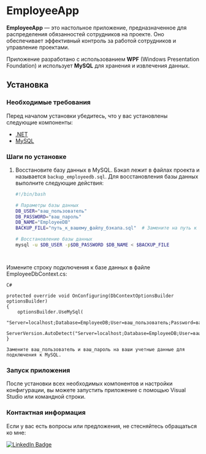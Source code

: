 # EmployeeApp

**EmployeeApp** — это настольное приложение, предназначенное для распределения обязанностей сотрудников на проекте. Оно обеспечивает эффективный контроль за работой сотрудников и управление проектами.

Приложение разработано с использованием **WPF** (Windows Presentation Foundation) и использует **MySQL** для хранения и извлечения данных.

## Установка

### Необходимые требования

Перед началом установки убедитесь, что у вас установлены следующие компоненты:

- [.NET](https://dotnet.microsoft.com/download/dotnet)
- [MySQL](https://dev.mysql.com/downloads/mysql/)

### Шаги по установке

1. Восстановите базу данных в MySQL. Бэкап лежит в файлах проекта и называется `backup_employeedb.sql`. Для восстановления базы данных выполните следующие действия:

   ```bash
   #!/bin/bash

   # Параметры базы данных
   DB_USER="ваш_пользователь"
   DB_PASSWORD="ваш_пароль"
   DB_NAME="EmployeeDB"
   BACKUP_FILE="путь_к_вашему_файлу_бэкапа.sql"  # Замените на путь к backup_employeedb.sql

   # Восстановление базы данных
   mysql -u $DB_USER -p$DB_PASSWORD $DB_NAME < $BACKUP_FILE




Измените строку подключения к базе данных в файле EmployeeDbContext.cs:
   
    C#

    protected override void OnConfiguring(DbContextOptionsBuilder optionsBuilder)
    {
        optionsBuilder.UseMySql(
            "Server=localhost;Database=EmployeeDB;User=ваш_пользователь;Password=ваш_пароль;",
            ServerVersion.AutoDetect("Server=localhost;Database=EmployeeDB;User=ваш_пользователь;Password=ваш_пароль;"));
    }

    Замените ваш_пользователь и ваш_пароль на ваши учетные данные для подключения к MySQL.

### Запуск приложения

После установки всех необходимых компонентов и настройки конфигурации, вы можете запустить приложение с помощью Visual Studio или командной строки.

### Контактная информация

Если у вас есть вопросы или предложения, не стесняйтесь обращаться ко мне:

<a href="https://www.linkedin.com/in/%D0%B1%D0%BE%D1%80%D0%B8%D1%81-%D1%81%D1%82%D0%B0%D1%81%D0%B5%D0%B2-a416b5287/" target="_blank">

<img alt="LinkedIn Badge" src="https://img.shields.io/badge/LinkedIn-blue?style=for-the-badge&logo=linkedin">

</a>

